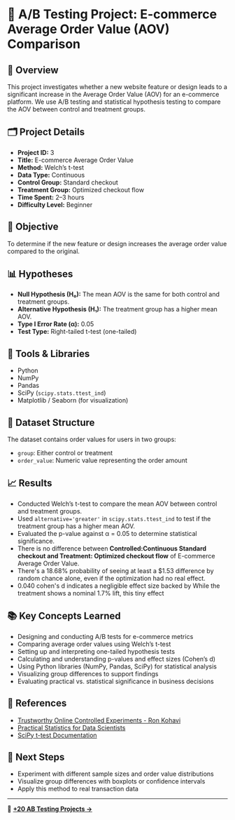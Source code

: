 # 🛒 A/B Testing Project: E-commerce Average Order Value (AOV) Comparison

## 🧪 Overview
This project investigates whether a new website feature or design leads to a significant increase in the Average Order Value (AOV) for an e-commerce platform. We use A/B testing and statistical hypothesis testing to compare the AOV between control and treatment groups.

## 🗂️ Project Details
- **Project ID:** 3 
- **Title:** E-commerce Average Order Value  
- **Method:** Welch’s t-test  
- **Data Type:** Continuous  
- **Control Group:** Standard checkout  
- **Treatment Group:** Optimized checkout flow  
- **Time Spent:** 2–3 hours  
- **Difficulty Level:** Beginner  

## 🎯 Objective
To determine if the new feature or design increases the average order value compared to the original.

## 📊 Hypotheses
- **Null Hypothesis (H₀):** The mean AOV is the same for both control and treatment groups.
- **Alternative Hypothesis (H₁):** The treatment group has a higher mean AOV.
- **Type I Error Rate (α):** 0.05
- **Test Type:** Right-tailed t-test (one-tailed)

## 🧰 Tools & Libraries
- Python
- NumPy
- Pandas
- SciPy (`scipy.stats.ttest_ind`)
- Matplotlib / Seaborn (for visualization)

## 📁 Dataset Structure
The dataset contains order values for users in two groups:
- `group`: Either control or treatment
- `order_value`: Numeric value representing the order amount

## 📈 Results
- Conducted Welch’s t-test to compare the mean AOV between control and treatment groups.
- Used `alternative='greater'` in `scipy.stats.ttest_ind` to test if the treatment group has a higher mean AOV.
- Evaluated the p-value against α = 0.05 to determine statistical significance.
- There is no difference  between **Controlled:Continuous Standard checkout and Treatment: Optimized checkout flow** of E-commerce Average Order Value.
- There's a 18.68% probability of seeing at least a $1.53 difference by random chance alone, even if the optimization had no real effect.
-  0.040 cohen's d indicates a negligible effect size backed by  While the treatment shows a nominal 1.7% lift, this tiny effect

## 📚 Key Concepts Learned
- Designing and conducting A/B tests for e-commerce metrics
- Comparing average order values using Welch’s t-test
- Setting up and interpreting one-tailed hypothesis tests
- Calculating and understanding p-values and effect sizes (Cohen’s d)
- Using Python libraries (NumPy, Pandas, SciPy) for statistical analysis
- Visualizing group differences to support findings
- Evaluating practical vs. statistical significance in business decisions

## 🔗 References
- [Trustworthy Online Controlled Experiments - Ron Kohavi]()
- [Practical Statistics for Data Scientists]()
- [SciPy t-test Documentation](https://docs.scipy.org/doc/scipy/reference/generated/scipy.stats.ttest_ind.html)

## 🚀 Next Steps
- Experiment with different sample sizes and order value distributions
- Visualize group differences with boxplots or confidence intervals
- Apply this method to real transaction data

---
📂 [**+20 AB Testing Projects →**](https://github.com/DhawaDG/AB_Testing_Project/blob/main/README.md)
